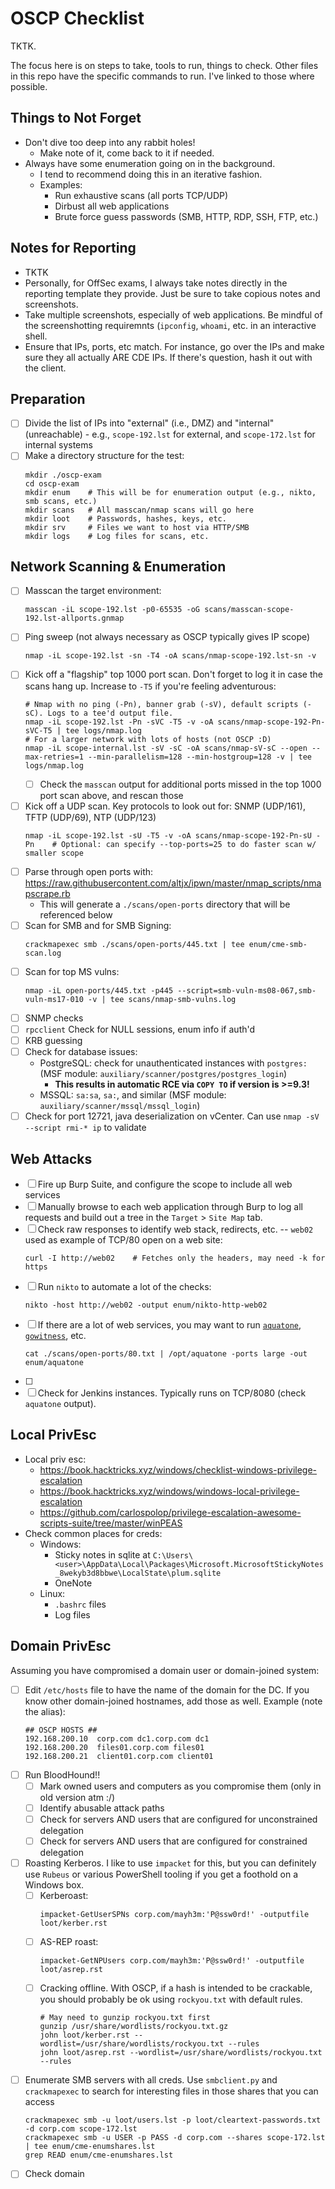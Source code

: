 # OSCP Checklist
TKTK.

The focus here is on steps to take, tools to run, things to check. Other files in this repo have the specific commands to run. I've linked to those where possible.

## Things to Not Forget
- Don't dive too deep into any rabbit holes!
  - Make note of it, come back to it if needed.
- Always have some enumeration going on in the background.
  - I tend to recommend doing this in an iterative fashion.
  - Examples:
    - Run exhaustive scans (all ports TCP/UDP)
    - Dirbust all web applications
    - Brute force guess passwords (SMB, HTTP, RDP, SSH, FTP, etc.)

## Notes for Reporting
- TKTK
- Personally, for OffSec exams, I always take notes directly in the reporting template they provide. Just be sure to take copious notes and screenshots.
- Take multiple screenshots, especially of web applications. Be mindful of the screenshotting requiremnts (`ipconfig`, `whoami`, etc. in an interactive shell.
- Ensure that IPs, ports, etc match. For instance, go over the IPs and make sure they all actually ARE CDE IPs. If there's question, hash it out with the client.

## Preparation
- [ ] Divide the list of IPs into "external" (i.e., DMZ) and "internal" (unreachable) - e.g., `scope-192.lst` for external, and `scope-172.lst` for internal systems
- [ ] Make a directory structure for the test:
  ```
  mkdir ./oscp-exam
  cd oscp-exam
  mkdir enum    # This will be for enumeration output (e.g., nikto, smb scans, etc.)
  mkdir scans   # All masscan/nmap scans will go here
  mkdir loot    # Passwords, hashes, keys, etc.
  mkdir srv     # Files we want to host via HTTP/SMB
  mkdir logs    # Log files for scans, etc.
  ```

## Network Scanning & Enumeration
- [ ] Masscan the target environment:
  ```
  masscan -iL scope-192.lst -p0-65535 -oG scans/masscan-scope-192.lst-allports.gnmap
  ```
- [ ] Ping sweep (not always necessary as OSCP typically gives IP scope)
  ```
  nmap -iL scope-192.lst -sn -T4 -oA scans/nmap-scope-192.lst-sn -v
  ```
- [ ] Kick off a "flagship" top 1000 port scan. Don't forget to log it in case the scans hang up. Increase to `-T5` if you're feeling adventurous:
  ```
  # Nmap with no ping (-Pn), banner grab (-sV), default scripts (-sC). Logs to a tee'd output file.
  nmap -iL scope-192.lst -Pn -sVC -T5 -v -oA scans/nmap-scope-192-Pn-sVC-T5 | tee logs/nmap.log
  # For a larger network with lots of hosts (not OSCP :D)
  nmap -iL scope-internal.lst -sV -sC -oA scans/nmap-sV-sC --open --max-retries=1 --min-parallelism=128 --min-hostgroup=128 -v | tee logs/nmap.log
  ```
  - [ ] Check the `masscan` output for additional ports missed in the top 1000 port scan above, and rescan those
- [ ] Kick off a UDP scan. Key protocols to look out for: SNMP (UDP/161), TFTP (UDP/69), NTP (UDP/123)
  ```
  nmap -iL scope-192.lst -sU -T5 -v -oA scans/nmap-scope-192-Pn-sU -Pn    # Optional: can specify --top-ports=25 to do faster scan w/ smaller scope
  ```
- [ ] Parse through open ports with: https://raw.githubusercontent.com/altjx/ipwn/master/nmap_scripts/nmapscrape.rb
  - This will generate a `./scans/open-ports` directory that will be referenced below
- [ ] Scan for SMB and for SMB Signing:
  ```
  crackmapexec smb ./scans/open-ports/445.txt | tee enum/cme-smb-scan.log
  ```
- [ ] Scan for top MS vulns:
  ```
  nmap -iL open-ports/445.txt -p445 --script=smb-vuln-ms08-067,smb-vuln-ms17-010 -v | tee scans/nmap-smb-vulns.log
  ```
- [ ] SNMP checks
- [ ] `rpcclient` Check for NULL sessions, enum info if auth'd
- [ ] KRB guessing
- [ ] Check for database issues:
  - PostgreSQL: check for unauthenticated instances with `postgres:` (MSF module: `auxiliary/scanner/postgres/postgres_login`)
    - **This results in automatic RCE via `COPY TO` if version is >=9.3!**
  - MSSQL: `sa:sa`, `sa:`, and similar (MSF module: `auxiliary/scanner/mssql/mssql_login`)
- [ ] Check for port 12721, java deserialization on vCenter. Can use `nmap -sV --script rmi-* ip` to validate

## Web Attacks
- [ ] Fire up Burp Suite, and configure the scope to include all web services
- [ ] Manually browse to each web application through Burp to log all requests and build out a tree in the `Target` > `Site Map` tab.
- [ ] Check raw responses to identify web stack, redirects, etc. -- `web02` used as example of TCP/80 open on a web site:
  ```
  curl -I http://web02    # Fetches only the headers, may need -k for https
  ```
- [ ] Run `nikto` to automate a lot of the checks:
  ```
  nikto -host http://web02 -output enum/nikto-http-web02
  ```
- [ ] If there are a lot of web services, you may want to run [`aquatone`](https://github.com/michenriksen/aquatone), [`gowitness`](https://github.com/sensepost/gowitness), etc.
  ```
  cat ./scans/open-ports/80.txt | /opt/aquatone -ports large -out enum/aquatone
  ```
- [ ] 
- [ ] Check for Jenkins instances. Typically runs on TCP/8080 (check `aquatone` output).

## Local PrivEsc
- Local priv esc: 
    - https://book.hacktricks.xyz/windows/checklist-windows-privilege-escalation
    - https://book.hacktricks.xyz/windows/windows-local-privilege-escalation
    - https://github.com/carlospolop/privilege-escalation-awesome-scripts-suite/tree/master/winPEAS
- Check common places for creds:
    - Windows:
      - Sticky notes in sqlite at `C:\Users\<user>\AppData\Local\Packages\Microsoft.MicrosoftStickyNotes_8wekyb3d8bbwe\LocalState\plum.sqlite`
      - OneNote
    - Linux:
      - `.bashrc` files
      - Log files

## Domain PrivEsc
Assuming you have compromised a domain user or domain-joined system:
- [ ] Edit `/etc/hosts` file to have the name of the domain for the DC. If you know other domain-joined hostnames, add those as well. Example (note the alias):
  ```
  ## OSCP HOSTS ##
  192.168.200.10  corp.com dc1.corp.com dc1
  192.168.200.20  files01.corp.com files01
  192.168.200.21  client01.corp.com client01
  ```
- [ ] Run BloodHound!!
  - [ ] Mark owned users and computers as you compromise them (only in old version atm :/)
  - [ ] Identify abusable attack paths
  - [ ] Check for servers AND users that are configured for unconstrained delegation
  - [ ] Check for servers AND users that are configured for constrained delegation
- [ ] Roasting Kerberos. I like to use `impacket` for this, but you can definitely use `Rubeus` or various PowerShell tooling if you get a foothold on a Windows box.
  - [ ] Kerberoast: 
    ```
    impacket-GetUserSPNs corp.com/mayh3m:'P@ssw0rd!' -outputfile loot/kerber.rst
    ```
  - [ ] AS-REP roast:
    ```
    impacket-GetNPUsers corp.com/mayh3m:'P@ssw0rd!' -outputfile loot/asrep.rst
    ```
  - [ ] Cracking offline. With OSCP, if a hash is intended to be crackable, you should probably be ok using `rockyou.txt` with default rules.
    ```
    # May need to gunzip rockyou.txt first
    gunzip /usr/share/wordlists/rockyou.txt.gz
    john loot/kerber.rst --wordlist=/usr/share/wordlists/rockyou.txt --rules
    john loot/asrep.rst --wordlist=/usr/share/wordlists/rockyou.txt --rules
    ```
- [ ] Enumerate SMB servers with all creds. Use `smbclient.py` and `crackmapexec` to search for interesting files in those shares that you can access
  ```
  crackmapexec smb -u loot/users.lst -p loot/cleartext-passwords.txt -d corp.com scope-172.lst
  crackmapexec smb -u USER -p PASS -d corp.com --shares scope-172.lst | tee enum/cme-enumshares.lst
  grep READ enum/cme-enumshares.lst
  ```
- [ ] Check domain 
